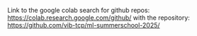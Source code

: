 Link to the google colab search for github repos: https://colab.research.google.com/github/ 
with the repository: https://github.com/vib-tcp/ml-summerschool-2025/



